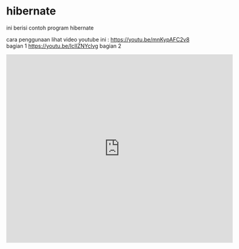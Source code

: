 # hibernate

ini berisi contoh program hibernate

cara penggunaan lihat video youtube ini :
https://youtu.be/mnKypAFC2v8  bagian 1
https://youtu.be/IcIIZNYclvg  bagian 2

<embed src="https://github.com/afriyudi/hibernate/blob/main/readme.pdf" width="600px" height="500px" />
